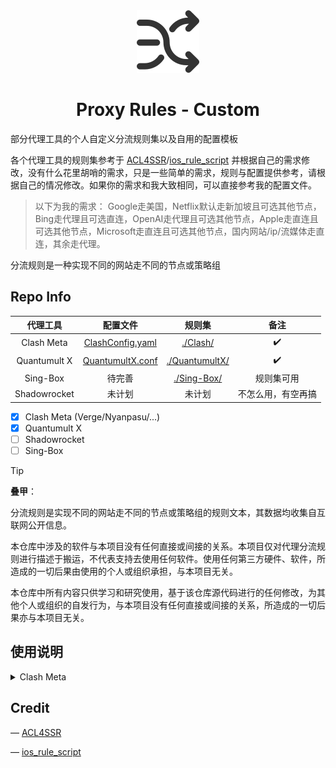 <div align=center><img width="100" src="/source/diversion.png"/></div>

<h1 align=center> Proxy Rules - Custom </h1>

部分代理工具的个人自定义分流规则集以及自用的配置模板<br />

各个代理工具的规则集参考于 [ACL4SSR](https://github.com/ACL4SSR/ACL4SSR/blob/master)/[ios_rule_script](https://github.com/blackmatrix7/ios_rule_script/tree/master/rule) 并根据自己的需求修改，没有什么花里胡哨的需求，只是一些简单的需求，规则与配置提供参考，请根据自己的情况修改。如果你的需求和我大致相同，可以直接参考我的配置文件。

> 以下为我的需求：
    Google走美国，Netflix默认走新加坡且可选其他节点，Bing走代理且可选直连，OpenAI走代理且可选其他节点，Apple走直连且可选其他节点，Microsoft走直连且可选其他节点，国内网站/ip/流媒体走直连，其余走代理。

分流规则是一种实现不同的网站走不同的节点或策略组


## Repo Info
|代理工具| 配置文件 | 规则集 | 备注 |
|:---:|:---:|:---:|:---:|
|Clash Meta  |[ClashConfig.yaml](https://github.com/CarefreeMontage/proxyrules-cm/blob/main/ClashConfig.yaml)|[./Clash/](https://github.com/CarefreeMontage/proxyrules-cm/tree/main/Clash)|✔️|
|Quantumult X|[QuantumultX.conf](https://github.com/CarefreeMontage/proxyrules-cm/blob/main/QuantumultX.conf)|[./QuantumultX/](https://github.com/CarefreeMontage/proxyrules-cm/tree/main/QuantumultX)|✔️|
|Sing-Box    |待完善|[./Sing-Box/](https://github.com/CarefreeMontage/proxyrules-cm/tree/main/Sing-Box)|规则集可用|
 Shadowrocket|未计划|未计划|不怎么用，有空再搞
- [x] Clash Meta (Verge/Nyanpasu/...)
- [x] Quantumult X
- [ ] Shadowrocket
- [ ] Sing-Box

> [!TIP]
>
> **叠甲**：
>
> 分流规则是实现不同的网站走不同的节点或策略组的规则文本，其数据均收集自互联网公开信息。
>
> 本仓库中涉及的软件与本项目没有任何直接或间接的关系。本项目仅对代理分流规则进行描述于搬运，不代表支持去使用任何软件。使用任何第三方硬件、软件，所造成的一切后果由使用的个人或组织承担，与本项目无关。
>
> 本仓库中所有内容只供学习和研究使用，基于该仓库源代码进行的任何修改，为其他个人或组织的自发行为，与本项目没有任何直接或间接的关系，所造成的一切后果亦与本项目无关。


## 使用说明
<details>
<summary>Clash Meta</summary>

#### :octocat: Github Raw
- **DIRECT - 直连**<br />
国内直连： https://raw.githubusercontent.com/CarefreeMontage/proxyrules-cm/main/Clash/DIRECT/China.yaml<br />
微软：https://raw.githubusercontent.com/CarefreeMontage/proxyrules-cm/main/Clash/DIRECT/Microsoft.yaml<br />
Apple：https://raw.githubusercontent.com/CarefreeMontage/proxyrules-cm/main/Clash/DIRECT/Apple.yaml

- **PROXY - 代理**<br />
GFW-被墙：https://raw.githubusercontent.com/CarefreeMontage/proxyrules-cm/main/Clash/PROXY/GFW.yaml<br />
Google：https://raw.githubusercontent.com/CarefreeMontage/proxyrules-cm/main/Clash/PROXY/Google.yaml<br />
Bing：https://raw.githubusercontent.com/CarefreeMontage/proxyrules-cm/main/Clash/PROXY/Bing.yaml<br />
OpenAI：https://raw.githubusercontent.com/CarefreeMontage/proxyrules-cm/main/Clash/PROXY/OpenAI.yaml

- **REJECT - 屏蔽广告**<br />
广告：https://raw.githubusercontent.com/CarefreeMontage/proxyrules-cm/main/Clash/REJECT/ADBlock.yaml

#### ⚡CDN jsDelivr
- **DIRECT - 直连**<br />
国内直连：https://cdn.jsdelivr.net/gh/CarefreeMontage/proxyrules-cm@main/Clash/DIRECT/China.yaml<br />
微软：https://cdn.jsdelivr.net/gh/CarefreeMontage/proxyrules-cm@main/Clash/DIRECT/Microsoft.yaml<br />
Apple：https://cdn.jsdelivr.net/gh/CarefreeMontage/proxyrules-cm@main/Clash/DIRECT/Apple.yaml

- **PROXY - 代理**<br />
GFW-被墙：https://cdn.jsdelivr.net/gh/CarefreeMontage/proxyrules-cm@main/Clash/PROXY/GFW.yaml<br />
Google：https://cdn.jsdelivr.net/gh/CarefreeMontage/proxyrules-cm@main/Clash/PROXY/Google.yaml<br />
Bing：https://cdn.jsdelivr.net/gh/CarefreeMontage/proxyrules-cm@main/Clash/PROXY/Bing.yaml<br />
OpenAI：https://cdn.jsdelivr.net/gh/CarefreeMontage/proxyrules-cm@main/Clash/PROXY/OpenAI.yaml

- **REJECT - 屏蔽广告**<br />
广告：https://cdn.jsdelivr.net/gh/CarefreeMontage/proxyrules-cm@main/Clash/REJECT/ADBlock.yaml

</details>




## Credit

— [ACL4SSR](https://github.com/ACL4SSR/ACL4SSR/blob/master)

— [ios_rule_script](https://github.com/blackmatrix7/ios_rule_script/tree/master/rule)